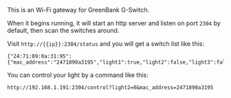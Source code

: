 This is an Wi-Fi gateway for GreenBank G-Switch.

When it begins running, it will start an http server and listen on port `2304` by default, then scan the switches around.

Visit `http://{{ip}}:2304/status` and you will get a switch list like this:

```
{"24:71:89:0a:31:95":{"mac_address":"2471890a3195","light1":true,"light2":false,"light3":false,"pair_flag":false,"product_type":0,"DialAddress":"24:71:89:0a:31:95"}}
```

You can control your light by a command like this:

```
http://192.168.1.191:2304/control?light2=0&mac_address=2471890a3195
```



